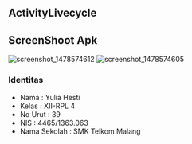 ## ActivityLivecycle

## ScreenShoot Apk
![screenshot_1478574612](https://cloud.githubusercontent.com/assets/22391791/20085570/8da49eb4-a59c-11e6-854b-93968309c448.png)
![screenshot_1478574605](https://cloud.githubusercontent.com/assets/22391791/20085569/8da3bfa8-a59c-11e6-924e-5beaca061dee.png)

### Identitas
* Nama         : Yulia Hesti
* Kelas        : XII-RPL 4
* No Urut      : 39
* NIS          : 4465/1363.063
* Nama Sekolah : SMK Telkom Malang
